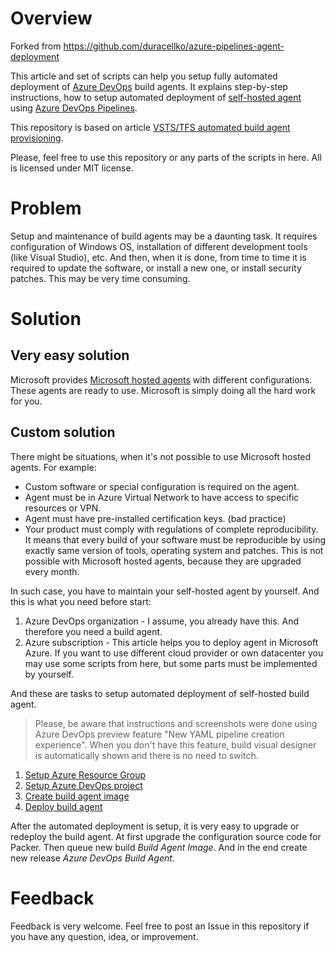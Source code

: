 # Overview
Forked from https://github.com/duracellko/azure-pipelines-agent-deployment

This article and set of scripts can help you setup fully automated deployment of [Azure DevOps](https://azure.microsoft.com/en-us/solutions/devops/) build agents. It explains step-by-step instructions, how to setup automated deployment of [self-hosted agent](https://docs.microsoft.com/en-us/azure/devops/pipelines/agents/agents?view=azure-devops#install) using [Azure DevOps Pipelines](https://docs.microsoft.com/en-us/azure/devops/pipelines/?view=azure-devops).

This repository is based on article [VSTS/TFS automated build agent provisioning](https://www.betterask.erni/news-room/vsts-tfs-automated-build-agent-provisioning/).

Please, feel free to use this repository or any parts of the scripts in here. All is licensed under MIT license.

# Problem

Setup and maintenance of build agents may be a daunting task. It requires configuration of Windows OS, installation of different development tools (like Visual Studio), etc. And then, when it is done, from time to time it is required to update the software, or install a new one, or install security patches. This may be very time consuming.

# Solution

## Very easy solution

Microsoft provides [Microsoft hosted agents](https://docs.microsoft.com/en-us/azure/devops/pipelines/agents/hosted?view=azure-devops&tabs=yaml) with different configurations. These agents are ready to use. Microsoft is simply doing all the hard work for you.

## Custom solution

There might be situations, when it's not possible to use Microsoft hosted agents. For example:

- Custom software or special configuration is required on the agent.
- Agent must be in Azure Virtual Network to have access to specific resources or VPN.
- Agent must have pre-installed certification keys. (bad practice)
- Your product must comply with regulations of complete reproducibility. It means that every build of your software must be reproducible by using exactly same version of tools, operating system and patches. This is not possible with Microsoft hosted agents, because they are upgraded every month.

In such case, you have to maintain your self-hosted agent by yourself. And this is what you need before start:

1. Azure DevOps organization - I assume, you already have this. And therefore you need a build agent.
2. Azure subscription - This article helps you to deploy agent in Microsoft Azure. If you want to use different cloud provider or own datacenter you may use some scripts from here, but some parts must be implemented by yourself.

And these are tasks to setup automated deployment of self-hosted build agent.

> Please, be aware that instructions and screenshots were done using Azure DevOps preview feature "New YAML pipeline creation experience". When you don't have this feature, build visual designer is automatically shown and there is no need to switch.

1. [Setup Azure Resource Group](docs/Setup_Azure_Resource_Group.md)
2. [Setup Azure DevOps project](docs/Setup_Azure_DevOps_project.md)
3. [Create build agent image](docs/Create_build_agent_image.md)
4. [Deploy build agent](docs/Deploy_build_agent.md)

After the automated deployment is setup, it is very easy to upgrade or redeploy the build agent. At first upgrade the configuration source code for Packer. Then queue new build _Build Agent Image_. And in the end create new release _Azure DevOps Build Agent_.

# Feedback

Feedback is very welcome. Feel free to post an Issue in this repository if you have any question, idea, or improvement.
